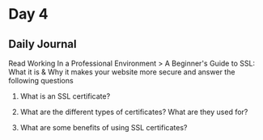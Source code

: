# Day 4

## Daily Journal
Read Working In a Professional Environment > A Beginner's Guide to SSL: What it is & Why it makes your website more secure and answer the following questions
1. What is an SSL certificate?

2. What are the different types of certificates? What are they used for?

3. What are some benefits of using SSL certificates?